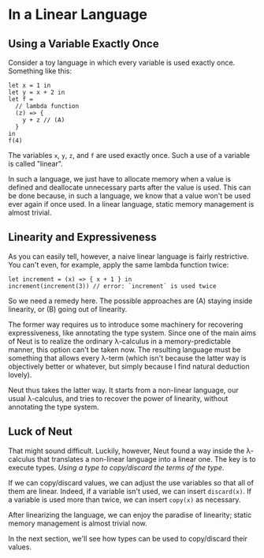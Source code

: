 # In a Linear Language

## Using a Variable Exactly Once

Consider a toy language in which every variable is used exactly once. Something like this:

```neut
let x = 1 in
let y = x + 2 in
let f =
  // lambda function
  (z) => {
    y + z // (A)
  }
in
f(4)
```

The variables `x`, `y`, `z`, and `f` are used exactly once. Such a use of a variable is called "linear".

In such a language, we just have to allocate memory when a value is defined and deallocate unnecessary parts after the value is used. This can be done because, in such a language, we know that a value won't be used ever again if once used. In a linear language, static memory management is almost trivial.

## Linearity and Expressiveness

As you can easily tell, however, a naive linear language is fairly restrictive. You can't even, for example, apply the same lambda function twice:

```neut
let increment = (x) => { x + 1 } in
increment(increment(3)) // error: `increment` is used twice
```

So we need a remedy here. The possible approaches are (A) staying inside linearity, or (B) going out of linearity.

The former way requires us to introduce some machinery for recovering expressiveness, like annotating the type system. Since one of the main aims of Neut is to realize the ordinary λ-calculus in a memory-predictable manner, this option can't be taken now. The resulting language must be something that allows every λ-term (which isn't because the latter way is objectively better or whatever, but simply because I find natural deduction lovely).

Neut thus takes the latter way. It starts from a non-linear language, our usual λ-calculus, and tries to recover the power of linearity, without annotating the type system.

## Luck of Neut

That might sound difficult. Luckily, however, Neut found a way inside the λ-calculus that translates a non-linear language into a linear one. The key is to execute types. *Using a type to copy/discard the terms of the type*.

If we can copy/discard values, we can adjust the use variables so that all of them are linear. Indeed, if a variable isn't used, we can insert `discard(x)`. If a variable is used more than twice, we can insert `copy(x)` as necessary.

After linearizing the language, we can enjoy the paradise of linearity; static memory management is almost trivial now.

In the next section, we'll see how types can be used to copy/discard their values.
